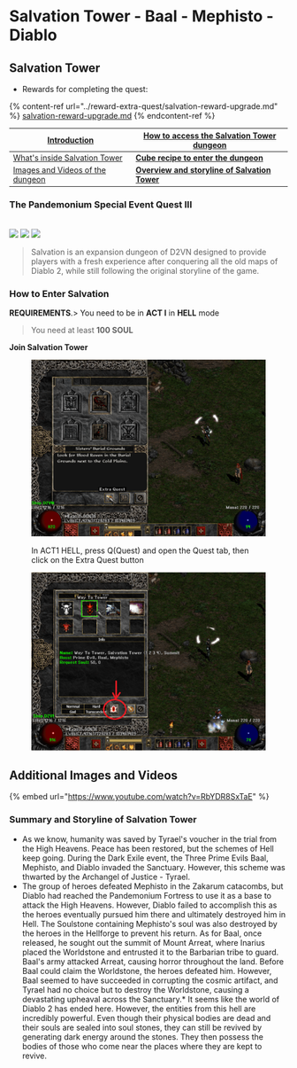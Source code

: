 # Salvation Tower - Baal - Mephisto - Diablo

## Salvation Tower

* Rewards for completing the quest:

{% content-ref url="../reward-extra-quest/salvation-reward-upgrade.md" %}
[salvation-reward-upgrade.md](../reward-extra-quest/salvation-reward-upgrade.md)
{% endcontent-ref %}

| [Introduction](https://diablo2-en.com/tm/docs/wiki/a/extra-quest/salvation-tower/#introduction)                      | [**How to access the Salvation Tower dungeon**](https://diablo2-en.com/tm/docs/wiki/a/extra-quest/salvation-tower/#salva2)      |
| ------------------------------------------------------------------------------------------------------------------------- | --------------------------------------------------------------------------------------------------------------------------------------- |
| [What's inside Salvation Tower](https://diablo2-en.com/tm/docs/wiki/a/extra-quest/salvation-tower/#introduction) | [**Cube recipe to enter the dungeon**](https://diablo2-en.com/tm/docs/wiki/a/extra-quest/salvation-tower/#salva3)     |
| [Images and Videos of the dungeon](https://diablo2-en.com/tm/docs/wiki/a/extra-quest/salvation-tower/#salva4)        | [**Overview and storyline of Salvation Tower**](https://diablo2-en.com/tm/docs/wiki/a/extra-quest/salvation-tower/#salva5) |

### **The Pandemonium Special Event Quest III** <a href="#introduction" id="introduction"></a>

\
![](https://i0.wp.com/diablo2-en.com/wp-content/uploads/2020/09/Baal\_28Diablo\_II29.gif?resize=88%2C204\&ssl=1) ![](https://i1.wp.com/diablo2-en.com/wp-content/uploads/2020/09/Mephisto\_28Diablo\_II29.gif?resize=185%2C171\&ssl=1) ![](https://i1.wp.com/diablo2-en.com/wp-content/uploads/2020/09/Diablo\_28Diablo\_II29.gif?resize=135%2C158\&ssl=1)

> Salvation is an expansion dungeon of D2VN designed to provide players with a fresh experience after conquering all the old maps of Diablo 2, while still following the original storyline of the game.

### **How to Enter Salvation** <a href="#salva2" id="salva2"></a>

**REQUIREMENTS**.> You need to be in **ACT I** in **HELL** mode
>
> You need at least **100 SOUL**

**Join Salvation Tower**

<figure><img src="../../.gitbook/assets/image (32).png" alt=""><figcaption><p>In ACT1 HELL, press Q(Quest) and open the Quest tab, then click on the Extra Quest button</p></figcaption></figure>

<figure><img src="../../.gitbook/assets/image (68).png" alt=""><figcaption></figcaption></figure>

## **Additional Images and Videos** <a href="#salva4" id="salva4"></a>

{% embed url="https://www.youtube.com/watch?v=RbYDR8SxTaE" %}

### Summary and Storyline of Salvation Tower <a href="#salva5" id="salva5"></a>

* As we know, humanity was saved by Tyrael's voucher in the trial from the High Heavens. Peace has been restored, but the schemes of Hell keep going. During the Dark Exile event, the Three Prime Evils Baal, Mephisto, and Diablo invaded the Sanctuary. However, this scheme was thwarted by the Archangel of Justice - Tyrael.
* The group of heroes defeated Mephisto in the Zakarum catacombs, but Diablo had reached the Pandemonium Fortress to use it as a base to attack the High Heavens. However, Diablo failed to accomplish this as the heroes eventually pursued him there and ultimately destroyed him in Hell. The Soulstone containing Mephisto's soul was also destroyed by the heroes in the Hellforge to prevent his return. As for Baal, once released, he sought out the summit of Mount Arreat, where Inarius placed the Worldstone and entrusted it to the Barbarian tribe to guard. Baal's army attacked Arreat, causing horror throughout the land. Before Baal could claim the Worldstone, the heroes defeated him. However, Baal seemed to have succeeded in corrupting the cosmic artifact, and Tyrael had no choice but to destroy the Worldstone, causing a devastating upheaval across the Sanctuary.* It seems like the world of Diablo 2 has ended here. However, the entities from this hell are incredibly powerful. Even though their physical bodies are dead and their souls are sealed into soul stones, they can still be revived by generating dark energy around the stones. They then possess the bodies of those who come near the places where they are kept to revive.